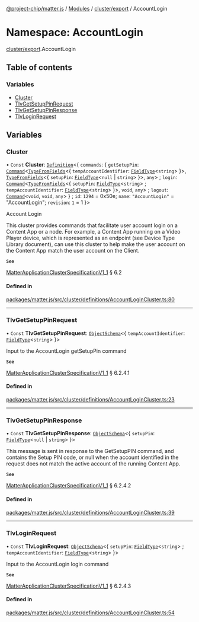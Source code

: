 [@project-chip/matter.js](../README.md) / [Modules](../modules.md) / [cluster/export](cluster_export.md) / AccountLogin

# Namespace: AccountLogin

[cluster/export](cluster_export.md).AccountLogin

## Table of contents

### Variables

- [Cluster](cluster_export.AccountLogin.md#cluster)
- [TlvGetSetupPinRequest](cluster_export.AccountLogin.md#tlvgetsetuppinrequest)
- [TlvGetSetupPinResponse](cluster_export.AccountLogin.md#tlvgetsetuppinresponse)
- [TlvLoginRequest](cluster_export.AccountLogin.md#tlvloginrequest)

## Variables

### Cluster

• `Const` **Cluster**: [`Definition`](cluster_export.ClusterFactory.md#definition)<{ `commands`: { `getSetupPin`: [`Command`](cluster_export.md#command)<[`TypeFromFields`](tlv_export.md#typefromfields)<{ `tempAccountIdentifier`: [`FieldType`](../interfaces/tlv_export.FieldType.md)<`string`\>  }\>, [`TypeFromFields`](tlv_export.md#typefromfields)<{ `setupPin`: [`FieldType`](../interfaces/tlv_export.FieldType.md)<``null`` \| `string`\>  }\>, `any`\> ; `login`: [`Command`](cluster_export.md#command)<[`TypeFromFields`](tlv_export.md#typefromfields)<{ `setupPin`: [`FieldType`](../interfaces/tlv_export.FieldType.md)<`string`\> ; `tempAccountIdentifier`: [`FieldType`](../interfaces/tlv_export.FieldType.md)<`string`\>  }\>, `void`, `any`\> ; `logout`: [`Command`](cluster_export.md#command)<`void`, `void`, `any`\>  } ; `id`: ``1294`` = 0x50e; `name`: ``"AccountLogin"`` = "AccountLogin"; `revision`: ``1`` = 1 }\>

Account Login

This cluster provides commands that facilitate user account login on a Content App or a node. For example, a
Content App running on a Video Player device, which is represented as an endpoint (see Device Type Library
document), can use this cluster to help make the user account on the Content App match the user account on the
Client.

**`See`**

[MatterApplicationClusterSpecificationV1_1](../interfaces/spec_export.MatterApplicationClusterSpecificationV1_1.md) § 6.2

#### Defined in

[packages/matter.js/src/cluster/definitions/AccountLoginCluster.ts:80](https://github.com/project-chip/matter.js/blob/ac2c2688/packages/matter.js/src/cluster/definitions/AccountLoginCluster.ts#L80)

___

### TlvGetSetupPinRequest

• `Const` **TlvGetSetupPinRequest**: [`ObjectSchema`](../classes/tlv_export.ObjectSchema.md)<{ `tempAccountIdentifier`: [`FieldType`](../interfaces/tlv_export.FieldType.md)<`string`\>  }\>

Input to the AccountLogin getSetupPin command

**`See`**

[MatterApplicationClusterSpecificationV1_1](../interfaces/spec_export.MatterApplicationClusterSpecificationV1_1.md) § 6.2.4.1

#### Defined in

[packages/matter.js/src/cluster/definitions/AccountLoginCluster.ts:23](https://github.com/project-chip/matter.js/blob/ac2c2688/packages/matter.js/src/cluster/definitions/AccountLoginCluster.ts#L23)

___

### TlvGetSetupPinResponse

• `Const` **TlvGetSetupPinResponse**: [`ObjectSchema`](../classes/tlv_export.ObjectSchema.md)<{ `setupPin`: [`FieldType`](../interfaces/tlv_export.FieldType.md)<``null`` \| `string`\>  }\>

This message is sent in response to the GetSetupPIN command, and contains the Setup PIN code, or null when the
account identified in the request does not match the active account of the running Content App.

**`See`**

[MatterApplicationClusterSpecificationV1_1](../interfaces/spec_export.MatterApplicationClusterSpecificationV1_1.md) § 6.2.4.2

#### Defined in

[packages/matter.js/src/cluster/definitions/AccountLoginCluster.ts:39](https://github.com/project-chip/matter.js/blob/ac2c2688/packages/matter.js/src/cluster/definitions/AccountLoginCluster.ts#L39)

___

### TlvLoginRequest

• `Const` **TlvLoginRequest**: [`ObjectSchema`](../classes/tlv_export.ObjectSchema.md)<{ `setupPin`: [`FieldType`](../interfaces/tlv_export.FieldType.md)<`string`\> ; `tempAccountIdentifier`: [`FieldType`](../interfaces/tlv_export.FieldType.md)<`string`\>  }\>

Input to the AccountLogin login command

**`See`**

[MatterApplicationClusterSpecificationV1_1](../interfaces/spec_export.MatterApplicationClusterSpecificationV1_1.md) § 6.2.4.3

#### Defined in

[packages/matter.js/src/cluster/definitions/AccountLoginCluster.ts:54](https://github.com/project-chip/matter.js/blob/ac2c2688/packages/matter.js/src/cluster/definitions/AccountLoginCluster.ts#L54)
